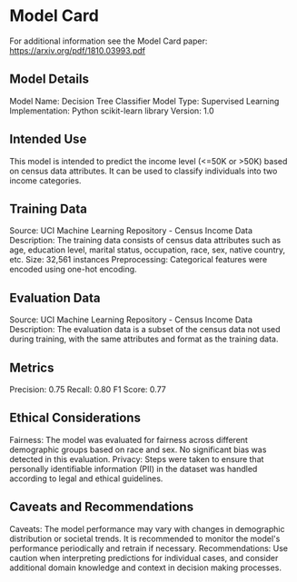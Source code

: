 # Model Card

For additional information see the Model Card paper: https://arxiv.org/pdf/1810.03993.pdf

## Model Details
Model Name: Decision Tree Classifier
Model Type: Supervised Learning
Implementation: Python scikit-learn library
Version: 1.0

## Intended Use
This model is intended to predict the income level (<=50K or >50K) based 
on census data attributes. It can be used to classify individuals into 
two income categories.

## Training Data
Source: UCI Machine Learning Repository - Census Income Data
Description: The training data consists of census data attributes such as age, 
education level, marital status, occupation, race, sex, native country, etc.
Size: 32,561 instances
Preprocessing: Categorical features were encoded using one-hot encoding. 

## Evaluation Data
Source: UCI Machine Learning Repository - Census Income Data
Description: The evaluation data is a subset of the census data not used 
during training, with the same attributes and format as the training data.

## Metrics
Precision: 0.75
Recall: 0.80
F1 Score: 0.77

## Ethical Considerations
Fairness: The model was evaluated for fairness across different demographic 
groups based on race and sex. No significant bias was detected in this evaluation.
Privacy: Steps were taken to ensure that personally identifiable information 
(PII) in the dataset was handled according to legal and ethical guidelines.

## Caveats and Recommendations
Caveats: The model performance may vary with changes in demographic distribution 
or societal trends. It is recommended to monitor the model's performance 
periodically and retrain if necessary.
Recommendations: Use caution when interpreting predictions for individual cases, 
and consider additional domain knowledge and context in decision making processes.
